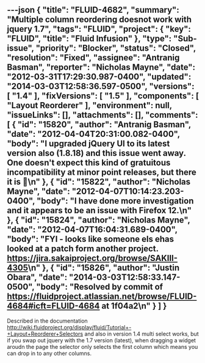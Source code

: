 ---json
{
  "title": "FLUID-4682",
  "summary": "Multiple column reordering doesnot work with jquery 1.7",
  "tags": "FLUID",
  "project": {
    "key": "FLUID",
    "title": "Fluid Infusion"
  },
  "type": "Sub-issue",
  "priority": "Blocker",
  "status": "Closed",
  "resolution": "Fixed",
  "assignee": "Antranig Basman",
  "reporter": "Nicholas Mayne",
  "date": "2012-03-31T17:29:30.987-0400",
  "updated": "2014-03-03T12:58:36.597-0500",
  "versions": [
    "1.4"
  ],
  "fixVersions": [
    "1.5"
  ],
  "components": [
    "Layout Reorderer"
  ],
  "environment": null,
  "issueLinks": [],
  "attachments": [],
  "comments": [
    {
      "id": "15820",
      "author": "Antranig Basman",
      "date": "2012-04-04T20:31:00.082-0400",
      "body": "I upgraded jQuery UI to its latest version also (1.8.18) and this issue went away. One doesn't expect this kind of gratuitous incompatibility at minor point releases, but there it is 🙂\n"
    },
    {
      "id": "15822",
      "author": "Nicholas Mayne",
      "date": "2012-04-07T10:14:23.203-0400",
      "body": "I have done more investigation and it appears to be an issue with Firefox 12.\n"
    },
    {
      "id": "15824",
      "author": "Nicholas Mayne",
      "date": "2012-04-07T16:04:31.689-0400",
      "body": "FYI - looks like someone els ehas looked at a patch form another project. <https://jira.sakaiproject.org/browse/SAKIII-4305>\n"
    },
    {
      "id": "15826",
      "author": "Justin Obara",
      "date": "2014-03-03T12:58:33.147-0500",
      "body": "Resolved by commit of <https://fluidproject.atlassian.net/browse/FLUID-4684#icft=FLUID-4684> at 1f04a2\n"
    }
  ]
}
---
Described in the documentation <http://wiki.fluidproject.org/display/fluid/Tutorial+-+Layout+Reorderer+Selectors> and also in version 1.4 multi select works, but if you swap out jquery with the 1.7 version (latest), when dragging a widget aroudn the page the selector only selects the first column which means you can drop in to any other columns.

        